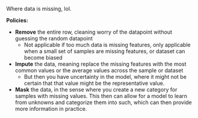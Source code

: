 Where data is missing, lol.

**Policies:**

- **Remove** the entire row, cleaning worry of the datapoint without guessing the random datapoint
	- Not applicable if too much data is missing features, only applicable when a small set of samples are missing features, or dataset can become biased
- **Impute** the data, meaning replace the missing features with the most common values or the average values across the sample or dataset
	- But then you have uncertainty in the model, where it might not be certain that that value might be the representative value.
- **Mask** the data, in the sense where you create a new category for samples with missing values. This then can allow for a model to learn from unknowns and categorize them into such, which can then provide more information in practice.